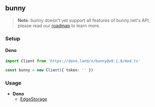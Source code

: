 ## bunny

> **Note**: bunny doesn't yet support all features of bunny.net's API, please read our [roadmap](https://github.com/azurystudio/bunny/issues/1) to learn more.

### Setup

#### Deno

```ts
import Client from 'https://deno.land/x/bunny@v0.1.0/mod.ts'

const bunny = new Client({ token: '' })
```

### Usage

- **Deno**
  - [EdgeStorage](https://github.com/azurystudio/bunny/blob/dev/examples/deno/edge-storage.ts)
